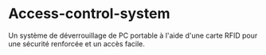 # Access-control-system
Un système de déverrouillage de PC portable à l'aide d'une carte RFID pour une sécurité renforcée et un accès facile.
